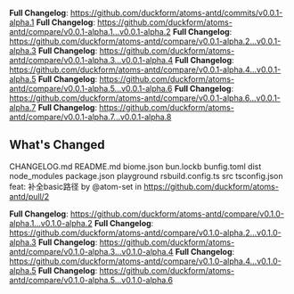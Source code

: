 **Full Changelog**: https://github.com/duckform/atoms-antd/commits/v0.0.1-alpha.1
**Full Changelog**: https://github.com/duckform/atoms-antd/compare/v0.0.1-alpha.1...v0.0.1-alpha.2
**Full Changelog**: https://github.com/duckform/atoms-antd/compare/v0.0.1-alpha.2...v0.0.1-alpha.3
**Full Changelog**: https://github.com/duckform/atoms-antd/compare/v0.0.1-alpha.3...v0.0.1-alpha.4
**Full Changelog**: https://github.com/duckform/atoms-antd/compare/v0.0.1-alpha.4...v0.0.1-alpha.5
**Full Changelog**: https://github.com/duckform/atoms-antd/compare/v0.0.1-alpha.5...v0.0.1-alpha.6
**Full Changelog**: https://github.com/duckform/atoms-antd/compare/v0.0.1-alpha.6...v0.0.1-alpha.7
**Full Changelog**: https://github.com/duckform/atoms-antd/compare/v0.0.1-alpha.7...v0.0.1-alpha.8
## What's Changed CHANGELOG.md README.md biome.json bun.lockb bunfig.toml dist node_modules package.json playground rsbuild.config.ts src tsconfig.json feat: 补全basic路径 by @atom-set in https://github.com/duckform/atoms-antd/pull/2   **Full Changelog**: https://github.com/duckform/atoms-antd/compare/v0.1.0-alpha.1...v0.1.0-alpha.2
**Full Changelog**: https://github.com/duckform/atoms-antd/compare/v0.1.0-alpha.2...v0.1.0-alpha.3
**Full Changelog**: https://github.com/duckform/atoms-antd/compare/v0.1.0-alpha.3...v0.1.0-alpha.4
**Full Changelog**: https://github.com/duckform/atoms-antd/compare/v0.1.0-alpha.4...v0.1.0-alpha.5
**Full Changelog**: https://github.com/duckform/atoms-antd/compare/v0.1.0-alpha.5...v0.1.0-alpha.6

